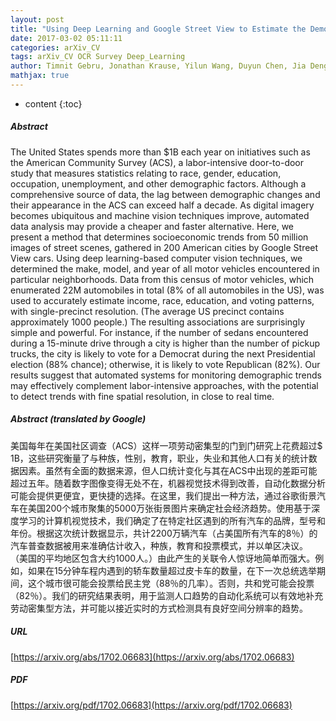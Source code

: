 ```yaml
---
layout: post
title: "Using Deep Learning and Google Street View to Estimate the Demographic Makeup of the US"
date: 2017-03-02 05:11:11
categories: arXiv_CV
tags: arXiv_CV OCR Survey Deep_Learning
author: Timnit Gebru, Jonathan Krause, Yilun Wang, Duyun Chen, Jia Deng, Erez Lieberman Aiden, Li Fei-Fei
mathjax: true
---
```


* content
{:toc}

##### Abstract
The United States spends more than $1B each year on initiatives such as the American Community Survey (ACS), a labor-intensive door-to-door study that measures statistics relating to race, gender, education, occupation, unemployment, and other demographic factors. Although a comprehensive source of data, the lag between demographic changes and their appearance in the ACS can exceed half a decade. As digital imagery becomes ubiquitous and machine vision techniques improve, automated data analysis may provide a cheaper and faster alternative. Here, we present a method that determines socioeconomic trends from 50 million images of street scenes, gathered in 200 American cities by Google Street View cars. Using deep learning-based computer vision techniques, we determined the make, model, and year of all motor vehicles encountered in particular neighborhoods. Data from this census of motor vehicles, which enumerated 22M automobiles in total (8% of all automobiles in the US), was used to accurately estimate income, race, education, and voting patterns, with single-precinct resolution. (The average US precinct contains approximately 1000 people.) The resulting associations are surprisingly simple and powerful. For instance, if the number of sedans encountered during a 15-minute drive through a city is higher than the number of pickup trucks, the city is likely to vote for a Democrat during the next Presidential election (88% chance); otherwise, it is likely to vote Republican (82%). Our results suggest that automated systems for monitoring demographic trends may effectively complement labor-intensive approaches, with the potential to detect trends with fine spatial resolution, in close to real time.

##### Abstract (translated by Google)
美国每年在美国社区调查（ACS）这样一项劳动密集型的门到门研究上花费超过$ 1B，这些研究衡量了与种族，性别，教育，职业，失业和其他人口有关的统计数据因素。虽然有全面的数据来源，但人口统计变化与其在ACS中出现的差距可能超过五年。随着数字图像变得无处不在，机器视觉技术得到改善，自动化数据分析可能会提供更便宜，更快捷的选择。在这里，我们提出一种方法，通过谷歌街景汽车在美国200个城市聚集的5000万张街景图片来确定社会经济趋势。使用基于深度学习的计算机视觉技术，我们确定了在特定社区遇到的所有汽车的品牌，型号和年份。根据这次统计数据显示，共计2200万辆汽车（占美国所有汽车的8％）的汽车普查数据被用来准确估计收入，种族，教育和投票模式，并以单区决议。 （美国的平均地区包含大约1000人。）由此产生的关联令人惊讶地简单而强大。例如，如果在15分钟车程内遇到的轿车数量超过皮卡车的数量，在下一次总统选举期间，这个城市很可能会投票给民主党（88％的几率）。否则，共和党可能会投票（82％）。我们的研究结果表明，用于监测人口趋势的自动化系统可以有效地补充劳动密集型方法，并可能以接近实时的方式检测具有良好空间分辨率的趋势。

##### URL
[https://arxiv.org/abs/1702.06683](https://arxiv.org/abs/1702.06683)

##### PDF
[https://arxiv.org/pdf/1702.06683](https://arxiv.org/pdf/1702.06683)

